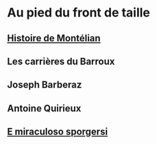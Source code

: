 # Au pied du front de taille

## [Histoire de Montélian](https://github.com/MichelTerrier/Au-pied-du-front-de-taille/blob/main/1.%20Histoire%20de%20Mont%C3%A9lian.pdf)

## Les carrières du Barroux

## Joseph Barberaz

## Antoine Quirieux

## [E miraculoso sporgersi](https://github.com/MichelTerrier/Au-pied-du-front-de-taille/blob/main/5.%20E%20miracoloso%20sporgersi.pdf)
